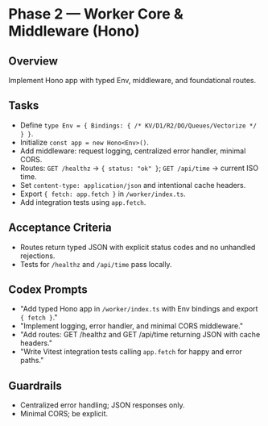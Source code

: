 # Phase 2 — Worker Core & Middleware (Hono)

## Overview
Implement Hono app with typed Env, middleware, and foundational routes.

## Tasks
- Define `type Env = { Bindings: { /* KV/D1/R2/DO/Queues/Vectorize */ } }`.
- Initialize `const app = new Hono<Env>()`.
- Add middleware: request logging, centralized error handler, minimal CORS.
- Routes: `GET /healthz` → `{ status: "ok" }`; `GET /api/time` → current ISO time.
- Set `content-type: application/json` and intentional cache headers.
- Export `{ fetch: app.fetch }` in `/worker/index.ts`.
- Add integration tests using `app.fetch`.

## Acceptance Criteria
- Routes return typed JSON with explicit status codes and no unhandled rejections.
- Tests for `/healthz` and `/api/time` pass locally.

## Codex Prompts
- "Add typed Hono app in `/worker/index.ts` with Env bindings and export `{ fetch }`."
- "Implement logging, error handler, and minimal CORS middleware."
- "Add routes: GET /healthz and GET /api/time returning JSON with cache headers."
- "Write Vitest integration tests calling `app.fetch` for happy and error paths."

## Guardrails
- Centralized error handling; JSON responses only.
- Minimal CORS; be explicit.

